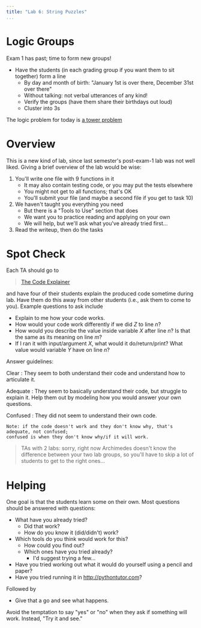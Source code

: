 ```yaml
---
title: "Lab 6: String Puzzles"
...
```



# Logic Groups

Exam 1 has past; time to form new groups!

-	Have the students (in each grading group if you want them to sit together) form a line
	-	By day and month of birth: "January 1st is over there, December 31st over there"
	-	Without talking: not verbal utterances of any kind!
	- 	Verify the groups (have them share their birthdays out loud) 
	-	Cluster into 3s

The logic problem for today is [a tower problem](https://docs.google.com/presentation/d/1Mnxkc10dHJDfh3J669Eth7lOwvVfX3cQwwV7qfvgBW4/edit?usp=sharing)


# Overview

This is a new kind of lab, since last semester's post-exam-1 lab was not well liked.  Giving a brief overview of the lab would be wise:

1.	You'll write one file with 9 functions in it
	-	It may also contain testing code, or you may put the tests elsewhere
	-	You might not get to all functions; that's OK
	-	You'll submit your file (and maybe a second file if you get to task 10)
1.	We haven't taught you everything you need
	-	But there is a "Tools to Use" section that does
	-	We want you to practice reading and applying on your own
	-	We will help, but we'll ask what you've already tried first...
1.	Read the writeup, then do the tasks

# Spot Check

Each TA should go to

> [The Code Explainer](https://archimedes.cs.virginia.edu/cs1110/explain.php)

and have four of their students explain the produced code sometime during lab.
Have them do this away from other students (i.e., ask them to come to you).
Example questions to ask include

-	Explain to me how your code works.
-	How would your code work differently if we did $Z$ to line $n$?
-	How would you describe the value inside variable $X$ after line $n$? Is that the same as its meaning on line $m$?
-	If I ran it with input/argument $X$, what would it do/return/print?  What value would variable $Y$ have on line $n$?

Answer guidelines:

Clear
:	They seem to both understand their code and understand how to articulate it.

Adequate
:	They seem to basically understand their code, but struggle to explain it.
	Help them out by modeling how you would answer your own questions.

Confused
:	They did not seem to understand their own code.

	Note: if the code doesn't work and they don't know why, that's adequate, not confused;
	confused is when they don't know why/if it will work.

> TAs with 2 labs: sorry, right now Archimedes doesn't know the difference between your two lab groups, so you'll have to skip a lot of students to get to the right ones...

# Helping

One goal is that the students learn some on their own.
Most questions should be answered with questions:

-	What have you already tried?
	-	Did that work?
	-	How do you know it (did/didn't) work?
-	Which tools do you think would work for this?
	-	How could you find out?
	-	Which ones have you tried already?
		-	I'd suggest trying a few...
-	Have you tried working out what it would do yourself using a pencil and paper?
-	Have you tried running it in <http://pythontutor.com>?

Followed by

-	Give that a go and see what happens.

Avoid the temptation to say "yes" or "no" when they ask if something will work.  Instead, "Try it and see."


